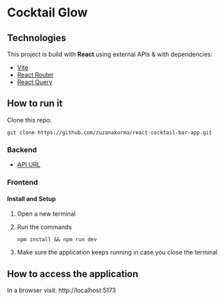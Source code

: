 # Cocktail Glow

## Technologies

This project is build with **React** using external APIs & with dependencies:

- [Vite](https://vitejs.dev/)
- [React Router](https://reactrouter.com/en/main)
- [React Query](https://tanstack.com/query/v3/)

## How to run it

Clone this repo:

```console
git clone https://github.com/zuzanakorma/react-cocktail-bar-app.git
```

### Backend

- [API URL](https://www.thecocktaildb.com/api/json/v1/1/search.php?s=)

### Frontend

#### Install and Setup

1. Open a new terminal

2. Run the commands

   ```console
   npm install && npm run dev
   ```

3. Make sure the application keeps running in case you close the terminal

## How to access the application

In a browser visit:
http://localhost:5173
